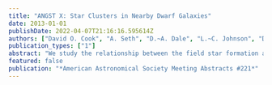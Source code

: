 ```yaml
---
title: "ANGST X: Star Clusters in Nearby Dwarf Galaxies"
date: 2013-01-01
publishDate: 2022-04-07T21:16:16.595614Z
authors: ["David O. Cook", "A. Seth", "D.~A. Dale", "L.~C. Johnson", "D.~R. Weisz", "M. Fouesneau", "K.~A. Olsen", "C.~W. Engelbracht", "J. Dalcanton"]
publication_types: ["1"]
abstract: "We study the relationship between the field star formation and cluster formation properties in a large sample of nearby dwarf galaxies. We use optical data from the Hubble Space Telescope and from ground-based telescopes to derive the ages and masses of the young (t_age < 100 Myr) cluster sample. Our data provides the first constraints on two proposed relationships between the star formation rate of galaxies and the properties of their cluster systems in the low star formation rate regime. The data show broad agreement with these relationships, but significant galaxy-to-galaxy scatter exists. In part, this scatter can be accounted for by simulating the small number of clusters detected from stochastically sampling the cluster mass function. However, stochasticity does not fully account for the observed scatter in our data suggesting there may be true variations in the fraction of stars formed in clusters in dwarf galaxies. Comparison of the cluster formation and the brightest cluster in our sample of galaxies also provide constraints on cluster destruction models."
featured: false
publication: "*American Astronomical Society Meeting Abstracts #221*"
---
```


